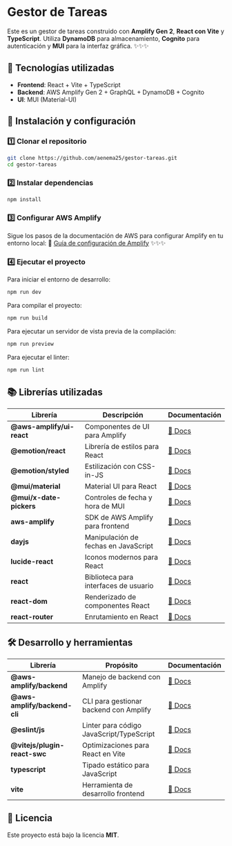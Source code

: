 # Gestor de Tareas

Este es un gestor de tareas construido con **Amplify Gen 2**, **React con Vite** y **TypeScript**. Utiliza **DynamoDB** para almacenamiento, **Cognito** para autenticación y **MUI** para la interfaz gráfica. ✨✨✨

## 📌 Tecnologías utilizadas

- **Frontend**: React + Vite + TypeScript
- **Backend**: AWS Amplify Gen 2 + GraphQL + DynamoDB + Cognito
- **UI**: MUI (Material-UI)

## 🚀 Instalación y configuración

### 1️⃣ Clonar el repositorio

```sh
git clone https://github.com/aenema25/gestor-tareas.git
cd gestor-tareas
```

### 2️⃣ Instalar dependencias

```sh
npm install
```

### 3️⃣ Configurar AWS Amplify

Sigue los pasos de la documentación de AWS para configurar Amplify en tu entorno local: 🔗 [Guía de configuración de Amplify](https://docs.amplify.aws/react/start/account-setup/) ✨✨✨

### 4️⃣ Ejecutar el proyecto

Para iniciar el entorno de desarrollo:

```sh
npm run dev
```

Para compilar el proyecto:

```sh
npm run build
```

Para ejecutar un servidor de vista previa de la compilación:

```sh
npm run preview
```

Para ejecutar el linter:

```sh
npm run lint
```

## 📚 Librerías utilizadas

| Librería                  | Descripción                           | Documentación                                          |
| ------------------------- | ------------------------------------- | ------------------------------------------------------ |
| **@aws-amplify/ui-react** | Componentes de UI para Amplify        | [🔗 Docs](https://ui.docs.amplify.aws/)                |
| **@emotion/react**        | Librería de estilos para React        | [🔗 Docs](https://emotion.sh/docs/introduction)        |
| **@emotion/styled**       | Estilización con CSS-in-JS            | [🔗 Docs](https://emotion.sh/docs/styled)              |
| **@mui/material**         | Material UI para React                | [🔗 Docs](https://mui.com/material-ui/)                |
| **@mui/x-date-pickers**   | Controles de fecha y hora de MUI      | [🔗 Docs](https://mui.com/x/react-date-pickers/)       |
| **aws-amplify**           | SDK de AWS Amplify para frontend      | [🔗 Docs](https://docs.amplify.aws/lib/q/platform/js/) |
| **dayjs**                 | Manipulación de fechas en JavaScript  | [🔗 Docs](https://day.js.org/)                         |
| **lucide-react**          | Iconos modernos para React            | [🔗 Docs](https://lucide.dev/docs/lucide-react)        |
| **react**                 | Biblioteca para interfaces de usuario | [🔗 Docs](https://react.dev/)                          |
| **react-dom**             | Renderizado de componentes React      | [🔗 Docs](https://react.dev/reference/react-dom)       |
| **react-router**          | Enrutamiento en React                 | [🔗 Docs](https://reactrouter.com/en/main)             |

## 🛠️ Desarrollo y herramientas

| Librería                     | Propósito                                | Documentación                                   |
| ---------------------------- | ---------------------------------------- | ----------------------------------------------- |
| **@aws-amplify/backend**     | Manejo de backend con Amplify            | [🔗 Docs](https://docs.amplify.aws/)            |
| **@aws-amplify/backend-cli** | CLI para gestionar backend con Amplify   | [🔗 Docs](https://docs.amplify.aws/cli/)        |
| **@eslint/js**               | Linter para código JavaScript/TypeScript | [🔗 Docs](https://eslint.org/docs/latest/)      |
| **@vitejs/plugin-react-swc** | Optimizaciones para React en Vite        | [🔗 Docs](https://vitejs.dev/plugins/)          |
| **typescript**               | Tipado estático para JavaScript          | [🔗 Docs](https://www.typescriptlang.org/docs/) |
| **vite**                     | Herramienta de desarrollo frontend       | [🔗 Docs](https://vitejs.dev/)                  |

## 📄 Licencia

Este proyecto está bajo la licencia **MIT**.